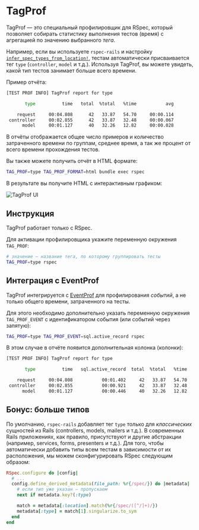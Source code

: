 # TagProf

TagProf — это специальный профилировщик для RSpec, который позволяет собирать статистику выполнения тестов (время) с агрегацией по значению выбранного _тега_.

Например, если вы используете `rspec-rails` и настройку [`infer_spec_types_from_location!`](https://relishapp.com/rspec/rspec-rails/docs/directory-structure), тестам автоматически присваивается тег `type` (`controller`, `model` и т.д.). Используя TagProf, вы можете увидеть, какой тип тестов занимает больше всего времени.

Пример отчёта:

```sh
[TEST PROF INFO] TagProf report for type

       type          time   total  %total   %time           avg

    request     00:04.808      42   33.87   54.70     00:00.114
 controller     00:02.855      42   33.87   32.48     00:00.067
      model     00:01.127      40   32.26   12.82     00:00.028
```

В отчёты отображается общее число примеров и количество затраченного времени по группам, среднее время, а так же процент от всего времени прохождения тестов.

Вы также можете получить отчёт в HTML формате:

```sh
TAG_PROF=type TAG_PROF_FORMAT=html bundle exec rspec
```

В результате вы получите HTML с интерактивным графиком:

![TagProf UI](/assets/tag-prof.gif)

## Инструкция

TagProf работает только с RSpec.

Для активации профилировщика укажите переменную окружения `TAG_PROF`:

```sh
# значение — название тега, по которому группировать тесты
TAG_PROF=type rspec
```

## Интеграция с EventProf

TagProf интегрируется с [EventProf](./event_prof.md) для профилирования _событий_, а не только общего времени, затраченного на тесты.

Для этого необходимо дополнительно указать переменную окружения `TAG_PROF_EVENT` с идентификатором события (или событий через запятую):

```sh
TAG_PROF=type TAG_PROF_EVENT=sql.active_record rspec
```

В этом случае в отчёте появится дополнительная колонка (колонки):

```sh
[TEST PROF INFO] TagProf report for type

       type          time   sql.active_record  total  %total   %time           avg

    request     00:04.808           00:01.402     42   33.87   54.70     00:00.114
 controller     00:02.855           00:00.921     42   33.87   32.48     00:00.067
      model     00:01.127           00:00.446     40   32.26   12.82     00:00.028
```

## Бонус: больше типов

По умолчанию, `rspec-rails` добавляет тег `type` только для _классических_ сущностей из Rails (controllers, models, mailers и т.д.). В современных Rails приложениях, как правило, присутствуют и другие абстракции (например, services, forms, presenters и т.д.). Для того, чтобы автоматически добавить типы всем тестам в зависимости от их расположения, мы можем сконфигурировать RSpec следующим образом:

```ruby
RSpec.configure do |config|
  # ...
  config.define_derived_metadata(file_path: %r{/spec/}) do |metadata|
    # если тип уже указан — пропускаем
    next if metadata.key?(:type)

    match = metadata[:location].match(%r{/spec/([^/]+)/})
    metadata[:type] = match[1].singularize.to_sym
  end
end
```
